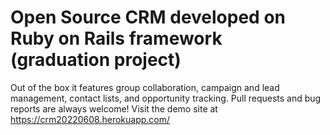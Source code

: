 # Open Source CRM developed on Ruby on Rails framework (graduation project)
Out of the box it features group collaboration, campaign and lead management,
contact lists, and opportunity tracking.
Pull requests and bug reports are always welcome!
Visit the demo site at https://crm20220608.herokuapp.com/